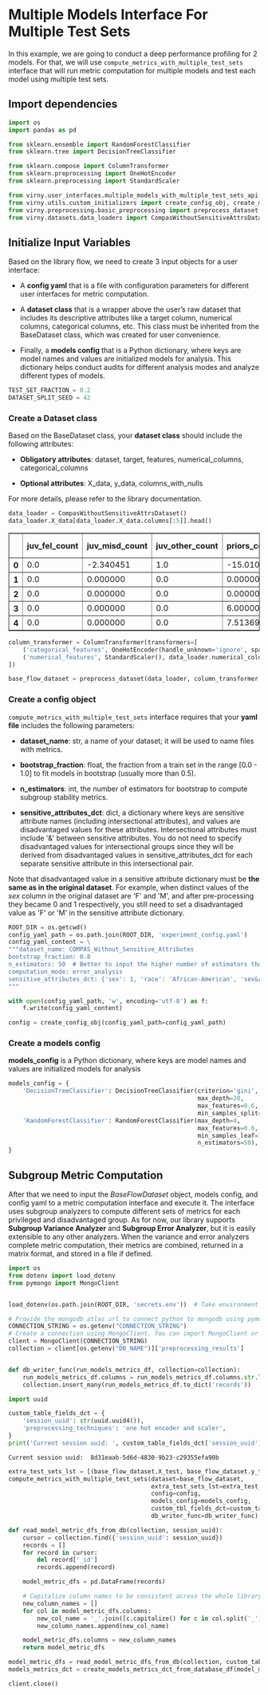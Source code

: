 # Multiple Models Interface For Multiple Test Sets

In this example, we are going to conduct a deep performance profiling for 2 models. For that, we will use `compute_metrics_with_multiple_test_sets` interface that will run metric computation for multiple models and test each model using multiple test sets.

## Import dependencies


```python
import os
import pandas as pd

from sklearn.ensemble import RandomForestClassifier
from sklearn.tree import DecisionTreeClassifier

from sklearn.compose import ColumnTransformer
from sklearn.preprocessing import OneHotEncoder
from sklearn.preprocessing import StandardScaler

from virny.user_interfaces.multiple_models_with_multiple_test_sets_api import compute_metrics_with_multiple_test_sets
from virny.utils.custom_initializers import create_config_obj, create_models_metrics_dct_from_database_df
from virny.preprocessing.basic_preprocessing import preprocess_dataset
from virny.datasets.data_loaders import CompasWithoutSensitiveAttrsDataset
```


## Initialize Input Variables

Based on the library flow, we need to create 3 input objects for a user interface:

* A **config yaml** that is a file with configuration parameters for different user interfaces for metric computation.

* A **dataset class** that is a wrapper above the user’s raw dataset that includes its descriptive attributes like a target column, numerical columns, categorical columns, etc. This class must be inherited from the BaseDataset class, which was created for user convenience.

* Finally, a **models config** that is a Python dictionary, where keys are model names and values are initialized models for analysis. This dictionary helps conduct audits for different analysis modes and analyze different types of models.


```python
TEST_SET_FRACTION = 0.2
DATASET_SPLIT_SEED = 42
```

### Create a Dataset class

Based on the BaseDataset class, your **dataset class** should include the following attributes:

* **Obligatory attributes**: dataset, target, features, numerical_columns, categorical_columns

* **Optional attributes**: X_data, y_data, columns_with_nulls

For more details, please refer to the library documentation.


```python
data_loader = CompasWithoutSensitiveAttrsDataset()
data_loader.X_data[data_loader.X_data.columns[:5]].head()
```




<div>
<style scoped>
    .dataframe tbody tr th:only-of-type {
        vertical-align: middle;
    }

    .dataframe tbody tr th {
        vertical-align: top;
    }

    .dataframe thead th {
        text-align: right;
    }
</style>
<table border="1" class="dataframe">
  <thead>
    <tr style="text-align: right;">
      <th></th>
      <th>juv_fel_count</th>
      <th>juv_misd_count</th>
      <th>juv_other_count</th>
      <th>priors_count</th>
      <th>age_cat_25 - 45</th>
    </tr>
  </thead>
  <tbody>
    <tr>
      <th>0</th>
      <td>0.0</td>
      <td>-2.340451</td>
      <td>1.0</td>
      <td>-15.010999</td>
      <td>1</td>
    </tr>
    <tr>
      <th>1</th>
      <td>0.0</td>
      <td>0.000000</td>
      <td>0.0</td>
      <td>0.000000</td>
      <td>1</td>
    </tr>
    <tr>
      <th>2</th>
      <td>0.0</td>
      <td>0.000000</td>
      <td>0.0</td>
      <td>0.000000</td>
      <td>0</td>
    </tr>
    <tr>
      <th>3</th>
      <td>0.0</td>
      <td>0.000000</td>
      <td>0.0</td>
      <td>6.000000</td>
      <td>1</td>
    </tr>
    <tr>
      <th>4</th>
      <td>0.0</td>
      <td>0.000000</td>
      <td>0.0</td>
      <td>7.513697</td>
      <td>1</td>
    </tr>
  </tbody>
</table>
</div>




```python
column_transformer = ColumnTransformer(transformers=[
    ('categorical_features', OneHotEncoder(handle_unknown='ignore', sparse=False), data_loader.categorical_columns),
    ('numerical_features', StandardScaler(), data_loader.numerical_columns),
])
```


```python
base_flow_dataset = preprocess_dataset(data_loader, column_transformer, TEST_SET_FRACTION, DATASET_SPLIT_SEED)
```

### Create a config object

`compute_metrics_with_multiple_test_sets` interface requires that your **yaml file** includes the following parameters:

* **dataset_name**: str, a name of your dataset; it will be used to name files with metrics.

* **bootstrap_fraction**: float, the fraction from a train set in the range [0.0 - 1.0] to fit models in bootstrap (usually more than 0.5).

* **n_estimators**: int, the number of estimators for bootstrap to compute subgroup stability metrics.

* **sensitive_attributes_dct**: dict, a dictionary where keys are sensitive attribute names (including intersectional attributes), and values are disadvantaged values for these attributes. Intersectional attributes must include '&' between sensitive attributes. You do not need to specify disadvantaged values for intersectional groups since they will be derived from disadvantaged values in sensitive_attributes_dct for each separate sensitive attribute in this intersectional pair.

Note that disadvantaged value in a sensitive attribute dictionary must be **the same as in the original dataset**. For example, when distinct values of the _sex_ column in the original dataset are 'F' and 'M', and after pre-processing they became 0 and 1 respectively, you still need to set a disadvantaged value as 'F' or 'M' in the sensitive attribute dictionary.



```python
ROOT_DIR = os.getcwd()
config_yaml_path = os.path.join(ROOT_DIR, 'experiment_config.yaml')
config_yaml_content = \
"""dataset_name: COMPAS_Without_Sensitive_Attributes
bootstrap_fraction: 0.8
n_estimators: 50  # Better to input the higher number of estimators than 100; this is only for this use case example
computation_mode: error_analysis
sensitive_attributes_dct: {'sex': 1, 'race': 'African-American', 'sex&race': None}
"""

with open(config_yaml_path, 'w', encoding='utf-8') as f:
    f.write(config_yaml_content)
```


```python
config = create_config_obj(config_yaml_path=config_yaml_path)
```

### Create a models config

**models_config** is a Python dictionary, where keys are model names and values are initialized models for analysis


```python
models_config = {
    'DecisionTreeClassifier': DecisionTreeClassifier(criterion='gini',
                                                     max_depth=20,
                                                     max_features=0.6,
                                                     min_samples_split=0.1),
    'RandomForestClassifier': RandomForestClassifier(max_depth=4,
                                                     max_features=0.6,
                                                     min_samples_leaf=1,
                                                     n_estimators=50),
}
```

## Subgroup Metric Computation

After that we need to input the _BaseFlowDataset_ object, models config, and config yaml to a metric computation interface and execute it. The interface uses subgroup analyzers to compute different sets of metrics for each privileged and disadvantaged group. As for now, our library supports **Subgroup Variance Analyzer** and **Subgroup Error Analyzer**, but it is easily extensible to any other analyzers. When the variance and error analyzers complete metric computation, their metrics are combined, returned in a matrix format, and stored in a file if defined.


```python
import os
from dotenv import load_dotenv
from pymongo import MongoClient


load_dotenv(os.path.join(ROOT_DIR, 'secrets.env'))  # Take environment variables from .env

# Provide the mongodb atlas url to connect python to mongodb using pymongo
CONNECTION_STRING = os.getenv("CONNECTION_STRING")
# Create a connection using MongoClient. You can import MongoClient or use pymongo.MongoClient
client = MongoClient(CONNECTION_STRING)
collection = client[os.getenv("DB_NAME")]['preprocessing_results']


def db_writer_func(run_models_metrics_df, collection=collection):
    run_models_metrics_df.columns = run_models_metrics_df.columns.str.lower()  # Rename Pandas columns to lower case
    collection.insert_many(run_models_metrics_df.to_dict('records'))
```


```python
import uuid

custom_table_fields_dct = {
    'session_uuid': str(uuid.uuid4()),
    'preprocessing_techniques': 'one hot encoder and scaler',
}
print('Current session uuid: ', custom_table_fields_dct['session_uuid'])
```

    Current session uuid:  8d31eaab-5d6d-4830-9b23-c29355efa90b



```python
extra_test_sets_lst = [(base_flow_dataset.X_test, base_flow_dataset.y_test, base_flow_dataset.init_features_df)]
compute_metrics_with_multiple_test_sets(dataset=base_flow_dataset,
                                        extra_test_sets_lst=extra_test_sets_lst,
                                        config=config,
                                        models_config=models_config,
                                        custom_tbl_fields_dct=custom_table_fields_dct,
                                        db_writer_func=db_writer_func)
```



```python
def read_model_metric_dfs_from_db(collection, session_uuid):
    cursor = collection.find({'session_uuid': session_uuid})
    records = []
    for record in cursor:
        del record['_id']
        records.append(record)

    model_metric_dfs = pd.DataFrame(records)

    # Capitalize column names to be consistent across the whole library
    new_column_names = []
    for col in model_metric_dfs.columns:
        new_col_name = '_'.join([c.capitalize() for c in col.split('_')])
        new_column_names.append(new_col_name)

    model_metric_dfs.columns = new_column_names
    return model_metric_dfs
```


```python
model_metric_dfs = read_model_metric_dfs_from_db(collection, custom_table_fields_dct['session_uuid'])
models_metrics_dct = create_models_metrics_dct_from_database_df(model_metric_dfs)
```


```python
client.close()
```
